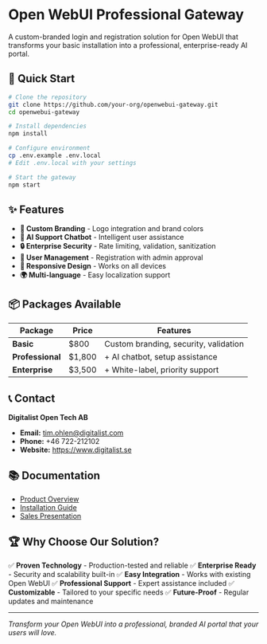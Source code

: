 # Open WebUI Professional Gateway

A custom-branded login and registration solution for Open WebUI that transforms your basic installation into a professional, enterprise-ready AI portal.

## 🚀 **Quick Start**

```bash
# Clone the repository
git clone https://github.com/your-org/openwebui-gateway.git
cd openwebui-gateway

# Install dependencies
npm install

# Configure environment
cp .env.example .env.local
# Edit .env.local with your settings

# Start the gateway
npm start
```

## ✨ **Features**

- **🎨 Custom Branding** - Logo integration and brand colors
- **🤖 AI Support Chatbot** - Intelligent user assistance
- **🔒 Enterprise Security** - Rate limiting, validation, sanitization
- **👥 User Management** - Registration with admin approval
- **📱 Responsive Design** - Works on all devices
- **🌍 Multi-language** - Easy localization support

## 📦 **Packages Available**

| Package | Price | Features |
|---------|-------|----------|
| **Basic** | $800 | Custom branding, security, validation |
| **Professional** | $1,800 | + AI chatbot, setup assistance |
| **Enterprise** | $3,500 | + White-label, priority support |

## 📞 **Contact**

**Digitalist Open Tech AB**
- **Email:** tim.ohlen@digitalist.com
- **Phone:** +46 722-212102
- **Website:** https://www.digitalist.se

## 📚 **Documentation**

- [Product Overview](PRODUCT_OVERVIEW.md)
- [Installation Guide](INSTALLATION_GUIDE.md)
- [Sales Presentation](SALES_PRESENTATION.md)

## 🏆 **Why Choose Our Solution?**

✅ **Proven Technology** - Production-tested and reliable
✅ **Enterprise Ready** - Security and scalability built-in
✅ **Easy Integration** - Works with existing Open WebUI
✅ **Professional Support** - Expert assistance included
✅ **Customizable** - Tailored to your specific needs
✅ **Future-Proof** - Regular updates and maintenance

---

*Transform your Open WebUI into a professional, branded AI portal that your users will love.*